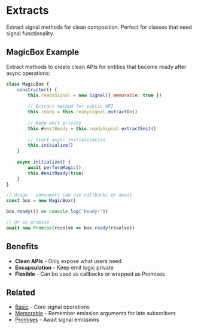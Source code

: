 # Extracts

Extract signal methods for clean composition. Perfect for classes that need signal functionality.

## MagicBox Example

Extract methods to create clean APIs for entities that become ready after async operations:

```javascript
class MagicBox {
    constructor() {
        this.readySignal = new Signal({ memorable: true })
        
        // Extract method for public API
        this.ready = this.readySignal.extractOn()
        
        // Keep emit private
        this.#emitReady = this.readySignal.extractEmit()
        
        // Start async initialization
        this.initialize()
    }
    
    async initialize() {
        await performMagic()
        this.#emitReady(true)
    }
}

// Usage - consumers can use callbacks or await
const box = new MagicBox()

box.ready(() => console.log('Ready!'))

// Or as promise
await new Promise(resolve => box.ready(resolve))
```

## Benefits

- **Clean APIs** - Only expose what users need
- **Encapsulation** - Keep emit logic private  
- **Flexible** - Can be used as callbacks or wrapped as Promises

## Related

- [Basic](./a-signal.basic.md) - Core signal operations
- [Memorable](./a-signal.memorable.md) - Remember emission arguments for late subscribers
- [Promises](./a-signal.promises.md) - Await signal emissions